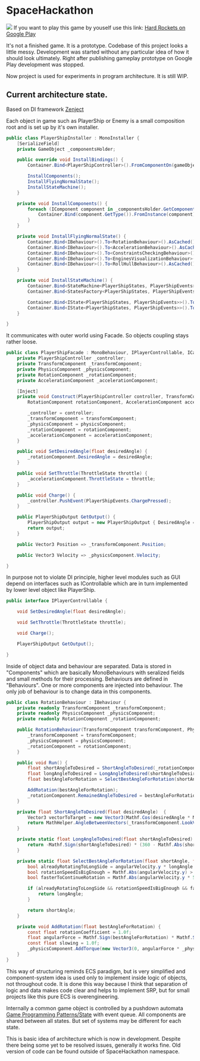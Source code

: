 # SpaceHackathon
<img src="https://lh3.googleusercontent.com/OnE9Fsp8idcKnw2mnu-Xb46yTKimDpR3YDLKWkaCWkwY7HwchGH30Hd9kFBM7bz1tp3O=w2560-h1330-rw"/>
If you want to play this game by youself use this link:
<a href="https://play.google.com/store/apps/details?id=com.hardworkers.rockets">Hard Rockets on Google Play</a>

It's not a finished game. It is a prototype.
Codebase of this project looks a little messy. Development was started without any particular idea of how it should look ultimately.
Right after publishing gameplay prototype on Google Play development was stopped.

Now project is used for experiments in program architecture. It is still WIP.

## Current architecture state.

Based on DI framework <a href="https://github.com/svermeulen/Zenject">Zenject</a>

Each object in game such as PlayerShip or Enemy is a small composition root and is set up by it's own installer.
```csharp
public class PlayerShipInstaller : MonoInstaller {
    [SerializeField]
    private GameObject _componentsHolder;

    public override void InstallBindings() {
        Container.Bind<PlayerShipController>().FromComponentOn(gameObject).AsSingle();

        InstallComponents();
        InstallFlyingNormalState();
        InstallStateMachine();
    }

    private void InstallComponents() {
        foreach (IComponent component in _componentsHolder.GetComponents<IComponent>()) {
            Container.Bind(component.GetType()).FromInstance(component).AsSingle();
        }
    }

    private void InstallFlyingNormalState() {
        Container.Bind<IBehaviour>().To<RotationBehaviour>().AsCached().WhenInjectedInto<FlyingNormalState>();
        Container.Bind<IBehaviour>().To<AccelerationBehaviour>().AsCached().WhenInjectedInto<FlyingNormalState>();
        Container.Bind<IBehaviour>().To<ConstraintsCheckingBehaviour>().AsCached().WhenInjectedInto<FlyingNormalState>();
        Container.Bind<IBehaviour>().To<EnginesVisualizationBehaviour>().AsCached().WhenInjectedInto<FlyingNormalState>();
        Container.Bind<IBehaviour>().To<RollHullBehaviour>().AsCached().WhenInjectedInto<FlyingNormalState>();
    }

    private void InstallStateMachine() {
        Container.Bind<StateMachine<PlayerShipStates, PlayerShipEvents>>().WhenInjectedInto<PlayerShipController>().NonLazy();
        Container.Bind<StatesFactory<PlayerShipStates, PlayerShipEvents>>().WhenInjectedInto<StateMachine<PlayerShipStates, PlayerShipEvents>>();

        Container.Bind<IState<PlayerShipStates, PlayerShipEvents>>().To<FlyingNormalState>().WhenInjectedInto<StatesFactory<PlayerShipStates, PlayerShipEvents>>();
        Container.Bind<IState<PlayerShipStates, PlayerShipEvents>>().To<DeadState>().WhenInjectedInto<StatesFactory<PlayerShipStates, PlayerShipEvents>>();
    }

}
```

It communicates with outer world using Facade. So objects coupling stays rather loose.
```csharp
public class PlayerShipFacade : MonoBehaviour, IPlayerControllable, ICameraTarget {
    private PlayerShipController _controller;
    private TransformComponent _transformComponent;
    private PhysicsComponent _physicsComponent;
    private RotationComponent _rotationComponent;
    private AccelerationComponent _accelerationComponent;

    [Inject]
    private void Construct(PlayerShipController controller, TransformComponent transformComponent, PhysicsComponent physicsComponent,
        RotationComponent rotationComponent, AccelerationComponent accelerationComponent) {

        _controller = controller;
        _transformComponent = transformComponent;
        _physicsComponent = physicsComponent;
        _rotationComponent = rotationComponent;
        _accelerationComponent = accelerationComponent;
    }

    public void SetDesiredAngle(float desiredAngle) {
        _rotationComponent.DesiredAngle = desiredAngle;
    }

    public void SetThrottle(ThrottleState throttle) {
        _accelerationComponent.ThrottleState = throttle;
    }

    public void Charge() {
        _controller.PushEvent(PlayerShipEvents.ChargePressed);
    }

    public PlayerShipOutput GetOutput() {
        PlayerShipOutput output = new PlayerShipOutput { DesiredAngle = _rotationComponent.DesiredAngle, RemainedAngleToDesired = _rotationComponent.RemainedAngleToDesired};
        return output;
    }

    public Vector3 Position => _transformComponent.Position;

    public Vector3 Velocity => _physicsComponent.Velocity;

}
```

In purpose not to violate DI principle, higher level modules such as GUI depend on interfaces such as IControllable which are in turn implemented by lower level object like PlayerShip.
```csharp
public interface IPlayerControllable {

    void SetDesiredAngle(float desiredAngle);

    void SetThrottle(ThrottleState throttle);

    void Charge();

    PlayerShipOutput GetOutput();

}
```

Inside of object data and behaviour are separated. Data is stored in "Components" which are basically MonoBehaviours with seralized fields and small methods for their processing.
Behaviours are defined in "Behaviours". One or more components are injected into behaviour. The only job of behaviour is to change data in this components.
```csharp
public class RotationBehaviour : IBehaviour {
    private readonly TransformComponent _transformComponent;
    private readonly PhysicsComponent _physicsComponent;
    private readonly RotationComponent _rotationComponent;

    public RotationBehaviour(TransformComponent transformComponent, PhysicsComponent physicsComponent, RotationComponent rotationComponent) {
        _transformComponent = transformComponent;
        _physicsComponent = physicsComponent;
        _rotationComponent = rotationComponent;
    }

    public void Run() {
        float shortAngleToDesired = ShortAngleToDesired(_rotationComponent.DesiredAngle);
        float longAngleToDesired = LongAngleToDesired(shortAngleToDesired);
        float bestAngleForRotation = SelectBestAngleForRotation(shortAngleToDesired, longAngleToDesired, _physicsComponent.AngularVelocity);

        AddRotation(bestAngleForRotation);
        _rotationComponent.RemainedAngleToDesired = bestAngleForRotation;
    }

    private float ShortAngleToDesired(float desiredAngle)  {
        Vector3 vectorToTarget = new Vector3(Mathf.Cos(desiredAngle * Mathf.PI / 180), 0, Mathf.Sin(desiredAngle * Mathf.PI / 180));
        return MathHelper.AngleBetweenVectors(_transformComponent.LookVector, vectorToTarget);
    }

    private static float LongAngleToDesired(float shortAngleToDesired) {
        return -Mathf.Sign(shortAngleToDesired) * (360 - Mathf.Abs(shortAngleToDesired));
    }

    private static float SelectBestAngleForRotation(float shortAngle, float longAngle, Vector3 angularVelocity) {
        bool alreadyRotatingToLongSide = angularVelocity.y * longAngle > 0;
        bool rotationSpeedIsBigEnough = Mathf.Abs(angularVelocity.y) > 1;
        bool fasterToContinueRotation = Mathf.Abs(angularVelocity.y * 50) > Mathf.Abs(longAngle + shortAngle);

        if (alreadyRotatingToLongSide && rotationSpeedIsBigEnough && fasterToContinueRotation) {
            return longAngle;
        }

        return shortAngle;
    }

    private void AddRotation(float bestAngleForRotation) {
        const float rotationCoefficient = 1.0f;
        float angularForce = Mathf.Sign(bestAngleForRotation) * Mathf.Sqrt(Mathf.Abs(bestAngleForRotation)) * _rotationComponent.RotationPower * rotationCoefficient;
        const float slowing = 1.0f;
        _physicsComponent.AddTorque(new Vector3(0, angularForce * _physicsComponent.Mass * slowing * Time.fixedDeltaTime, 0));
    }
}
```
This way of structuring reminds ECS paradigm, but is very simplified and component-system idea is used only to implement inside logic of objects, not throughout code.
It is done this way because I think that separation of logic and data makes code clear and helps to implement SRP, but for small projects like this pure ECS is overengineering.

Internally a common game object is controlled by a pushdown automata <a href="http://gameprogrammingpatterns.com/state.html">Game Programming Patterns/State</a>  with event queue. All components are shared between all states.
But set of systems may be different for each state.

This is basic idea of architecture which is now in development. Despite there being some yet to be resolved issues, generally it works fine.
Old version of code can be found outside of SpaceHackathon namespace.
